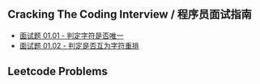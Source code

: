 
## Cracking The Coding Interview / 程序员面试指南

- [面试题 01.01 - 判定字符是否唯一](src/main/scala/coding_interview/0101/Solution.scala)
- [面试题 01.02 - 判定是否互为字符重排](src/main/scala/coding_interview/0102/Solution.scala)

## Leetcode Problems
